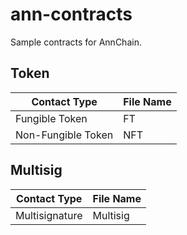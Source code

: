 # ann-contracts

Sample contracts for AnnChain.

## Token

| Contact Type       | File Name |
| ------------------ | --------- |
| Fungible Token     | FT        |
| Non-Fungible Token | NFT       |

## Multisig
| Contact Type       | File Name |
| ------------------ | --------- |
| Multisignature     | Multisig  |